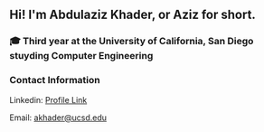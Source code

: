 ## Hi! I'm Abdulaziz Khader, or Aziz for short.

### 🎓 Third year at the University of California, San Diego stuyding Computer Engineering



### Contact Information
Linkedin: [Profile Link](https://www.linkedin.com/in/abdulaziz-khader/) 

Email: [akhader@ucsd.edu](mailto:akhader@ucsd.edu)

<!--
**aokhader/aokhader** is a ✨ _special_ ✨ repository because its `README.md` (this file) appears on your GitHub profile.

Here are some ideas to get you started:

- 🔭 I’m currently working on ...
- 🌱 I’m currently learning ...
- 👯 I’m looking to collaborate on ...
- 🤔 I’m looking for help with ...
- 💬 Ask me about ...
- 📫 How to reach me: ...
- 😄 Pronouns: ...
- ⚡ Fun fact: ...
-->
